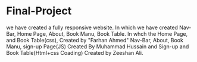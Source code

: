 # Final-Project

we have created a fully responsive website.
In which we have created Nav-Bar, Home Page, About, Book Manu, Book Table.
In whch the Home Page, and Book Table(css), Created by "Farhan Ahmed"
Nav-Bar, About, Book Manu, sign-up Page(JS) Created By Muhammad Hussain
and Sign-up and Book Table(Html+css Coading) Created by Zeeshan Ali.
